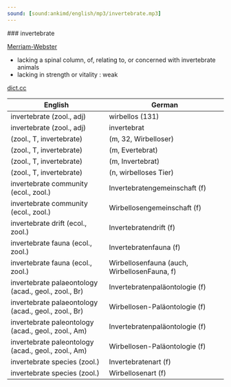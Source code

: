 ```yaml
---
sound: [sound:ankimd/english/mp3/invertebrate.mp3]
---
```


\### invertebrate

[Merriam-Webster](https://www.merriam-webster.com/dictionary/invertebrate)

- lacking a spinal column, of, relating to, or concerned with invertebrate animals
- lacking in strength or vitality : weak

[dict.cc](https://www.dict.cc/invertebrate)

| English        | German       |
| -------------- | ------------ |
| invertebrate (zool., adj) | wirbellos (131) |
| invertebrate (zool., adj) | invertebrat |
|  (zool., T, invertebrate) |  (m, 32, Wirbelloser) |
|  (zool., T, invertebrate) |  (m, Evertebrat) |
|  (zool., T, invertebrate) |  (m, Invertebrat) |
|  (zool., T, invertebrate) |  (n, wirbelloses Tier) |
| invertebrate community (ecol., zool.) | Invertebratengemeinschaft (f) |
| invertebrate community (ecol., zool.) | Wirbellosengemeinschaft (f) |
| invertebrate drift (ecol., zool.) | Invertebratendrift (f) |
| invertebrate fauna (ecol., zool.) | Invertebratenfauna (f) |
| invertebrate fauna (ecol., zool.) | Wirbellosenfauna (auch, WirbellosenFauna, f) |
| invertebrate palaeontology (acad., geol., zool., Br) | Invertebratenpaläontologie (f) |
| invertebrate palaeontology (acad., geol., zool., Br) | Wirbellosen-Paläontologie (f) |
| invertebrate paleontology (acad., geol., zool., Am) | Invertebratenpaläontologie (f) |
| invertebrate paleontology (acad., geol., zool., Am) | Wirbellosen-Paläontologie (f) |
| invertebrate species (zool.) | Invertebratenart (f) |
| invertebrate species (zool.) | Wirbellosenart (f) |
